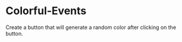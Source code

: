 # Colorful-Events

Create a button that will generate a random color after clicking on the button. 




